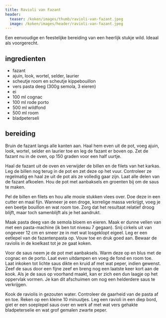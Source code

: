 ```yaml
---
title: Ravioli van Fazant
header:
  teaser: /koken/images/thumb/ravioli-van-fazant.jpeg
  image: /koken/images/header/ravioli-van-fazant.jpeg
---
```


Een eenvoudige en feestelijke bereiding van een heerlijk stukje wild. Ideaal
als voorgerecht.

## ingredienten

* fazant
* ajuin, look, wortel, selder, laurier
* scheutje room en scheutje kippebouillon
* vers pasta deeg (300g semola, 3 eieren)
* ei
* 100 ml cognac
* 100 ml rode porto
* 500 ml wildfond
* 500 ml room
* bladpeterseli

## bereiding

Bruin de fazant langs alle kanten aan. Haal hem even uit de pot, voeg ajuin, look, wortel, selder en laurier toe en leg de fazant er boven op. Zet de fazant nu in de oven, op 150 graden voor een half uurtje.

Haal de fazant uit de oven en verwijder de billen en de filets van het karkas. Leg de billen nog terug in de pot en zet deze op het vuur. Controleer ze regelmatig en haal ze uit de pot als ze volledig gaar zijn. Laat alle delen van de fazant afkoelen. Hou de pot met aanbaksels en groenten bij om de saus te maken.

Pel de billen en filets en hou alle mooie stukken vlees over. Doe deze in een cutter en maal fijn. Wanneer je een droge, korrelige massa verkrijgt, voeg je een beetje bouillon en wat room toe. Zorg dat het resultaat relatief droog blijft, maar toch samenblijft als je het aandrukt.

Maak pasta deeg van de semola bloem en eieren. Maak er dunne vellen van met een pasta-machine (ik ben tot niveau 7 gegaan). Snij cirkels uit van ongeveer 12 cm en smeer ze in met wat losgeklopt eigeel. Leg er een eetlepel van de fazantenpasta op. Vouw toe en druk goed aan. Bewaar de raviolis in de koelkast tot je ze gaat koken.

Voor de saus neem je de pot met aanbaksels. Warm deze op en blus met de cognac en de porto. Laat even uitdampen en voeg de fond en room toe. Laat inkoken tot lichte saus dikte en kruid af met wat peper, indien gewenst. Zeef de saus door een fijne zeef en breng nog een laatste keer kort aan de kook. Als je de saus op voorhand maakt, kan er zich een dun laagje op het oppervlak vormen. Je kan dit afschuimen om nog een helderdere saus te verkrijgen.

Kook de raviolis in gezouten water. Controleer de gaarheid van de pasta af en toe. Reken op een kleine 10 minuutjes. Leg een ravioli in een diep bord, giet er een soeplepel saus over en werk af met wat vers gehakte bladpeterselie en wat grof gemalen zwarte peper.
